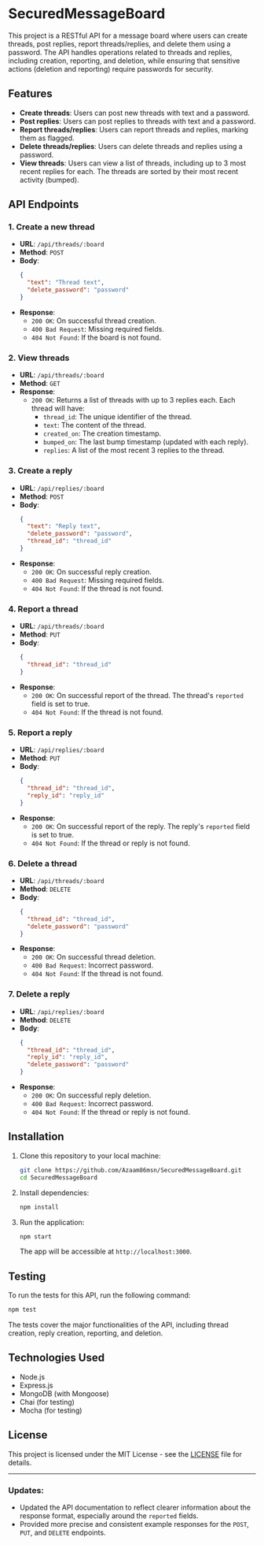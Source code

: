# SecuredMessageBoard

This project is a RESTful API for a message board where users can create threads, post replies, report threads/replies, and delete them using a password. The API handles operations related to threads and replies, including creation, reporting, and deletion, while ensuring that sensitive actions (deletion and reporting) require passwords for security.

## Features

- **Create threads**: Users can post new threads with text and a password.
- **Post replies**: Users can post replies to threads with text and a password.
- **Report threads/replies**: Users can report threads and replies, marking them as flagged.
- **Delete threads/replies**: Users can delete threads and replies using a password.
- **View threads**: Users can view a list of threads, including up to 3 most recent replies for each. The threads are sorted by their most recent activity (bumped).
  
## API Endpoints

### 1. **Create a new thread**

- **URL**: `/api/threads/:board`
- **Method**: `POST`
- **Body**:
    ```json
    {
      "text": "Thread text",
      "delete_password": "password"
    }
    ```
- **Response**:
    - `200 OK`: On successful thread creation.
    - `400 Bad Request`: Missing required fields.
    - `404 Not Found`: If the board is not found.

### 2. **View threads**

- **URL**: `/api/threads/:board`
- **Method**: `GET`
- **Response**:
    - `200 OK`: Returns a list of threads with up to 3 replies each. Each thread will have:
      - `thread_id`: The unique identifier of the thread.
      - `text`: The content of the thread.
      - `created_on`: The creation timestamp.
      - `bumped_on`: The last bump timestamp (updated with each reply).
      - `replies`: A list of the most recent 3 replies to the thread.

### 3. **Create a reply**

- **URL**: `/api/replies/:board`
- **Method**: `POST`
- **Body**:
    ```json
    {
      "text": "Reply text",
      "delete_password": "password",
      "thread_id": "thread_id"
    }
    ```
- **Response**:
    - `200 OK`: On successful reply creation.
    - `400 Bad Request`: Missing required fields.
    - `404 Not Found`: If the thread is not found.

### 4. **Report a thread**

- **URL**: `/api/threads/:board`
- **Method**: `PUT`
- **Body**:
    ```json
    {
      "thread_id": "thread_id"
    }
    ```
- **Response**:
    - `200 OK`: On successful report of the thread. The thread's `reported` field is set to true.
    - `404 Not Found`: If the thread is not found.

### 5. **Report a reply**

- **URL**: `/api/replies/:board`
- **Method**: `PUT`
- **Body**:
    ```json
    {
      "thread_id": "thread_id",
      "reply_id": "reply_id"
    }
    ```
- **Response**:
    - `200 OK`: On successful report of the reply. The reply's `reported` field is set to true.
    - `404 Not Found`: If the thread or reply is not found.

### 6. **Delete a thread**

- **URL**: `/api/threads/:board`
- **Method**: `DELETE`
- **Body**:
    ```json
    {
      "thread_id": "thread_id",
      "delete_password": "password"
    }
    ```
- **Response**:
    - `200 OK`: On successful thread deletion.
    - `400 Bad Request`: Incorrect password.
    - `404 Not Found`: If the thread is not found.

### 7. **Delete a reply**

- **URL**: `/api/replies/:board`
- **Method**: `DELETE`
- **Body**:
    ```json
    {
      "thread_id": "thread_id",
      "reply_id": "reply_id",
      "delete_password": "password"
    }
    ```
- **Response**:
    - `200 OK`: On successful reply deletion.
    - `400 Bad Request`: Incorrect password.
    - `404 Not Found`: If the thread or reply is not found.

## Installation

1. Clone this repository to your local machine:
    ```bash
    git clone https://github.com/Azaam86msn/SecuredMessageBoard.git
    cd SecuredMessageBoard
    ```

2. Install dependencies:
    ```bash
    npm install
    ```

3. Run the application:
    ```bash
    npm start
    ```

   The app will be accessible at `http://localhost:3000`.

## Testing

To run the tests for this API, run the following command:
```bash
npm test
```

The tests cover the major functionalities of the API, including thread creation, reply creation, reporting, and deletion.

## Technologies Used

- Node.js
- Express.js
- MongoDB (with Mongoose)
- Chai (for testing)
- Mocha (for testing)

## License

This project is licensed under the MIT License - see the [LICENSE](LICENSE) file for details.

---

### Updates:
- Updated the API documentation to reflect clearer information about the response format, especially around the `reported` fields.
- Provided more precise and consistent example responses for the `POST`, `PUT`, and `DELETE` endpoints.
